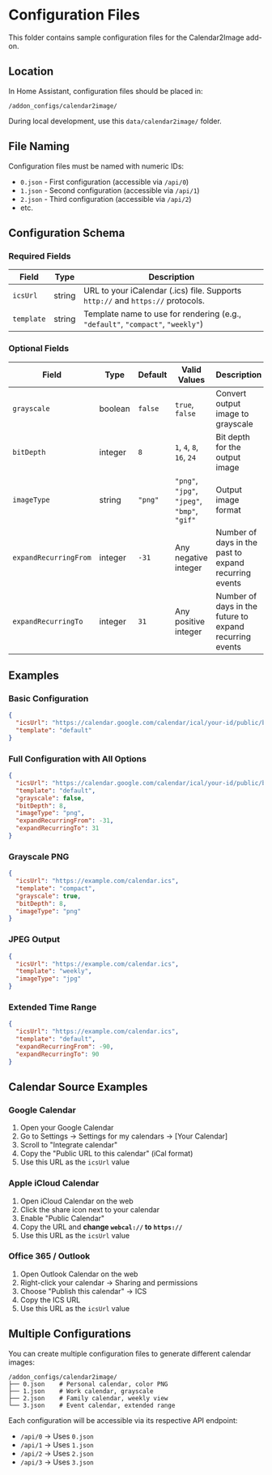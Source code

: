 # Configuration Files

This folder contains sample configuration files for the Calendar2Image add-on.

## Location

In Home Assistant, configuration files should be placed in:
```
/addon_configs/calendar2image/
```

During local development, use this `data/calendar2image/` folder.

## File Naming

Configuration files must be named with numeric IDs:
- `0.json` - First configuration (accessible via `/api/0`)
- `1.json` - Second configuration (accessible via `/api/1`)
- `2.json` - Third configuration (accessible via `/api/2`)
- etc.

## Configuration Schema

### Required Fields

| Field | Type | Description |
|-------|------|-------------|
| `icsUrl` | string | URL to your iCalendar (.ics) file. Supports `http://` and `https://` protocols. |
| `template` | string | Template name to use for rendering (e.g., `"default"`, `"compact"`, `"weekly"`) |

### Optional Fields

| Field | Type | Default | Valid Values | Description |
|-------|------|---------|--------------|-------------|
| `grayscale` | boolean | `false` | `true`, `false` | Convert output image to grayscale |
| `bitDepth` | integer | `8` | `1`, `4`, `8`, `16`, `24` | Bit depth for the output image |
| `imageType` | string | `"png"` | `"png"`, `"jpg"`, `"jpeg"`, `"bmp"`, `"gif"` | Output image format |
| `expandRecurringFrom` | integer | `-31` | Any negative integer | Number of days in the past to expand recurring events |
| `expandRecurringTo` | integer | `31` | Any positive integer | Number of days in the future to expand recurring events |

## Examples

### Basic Configuration
```json
{
  "icsUrl": "https://calendar.google.com/calendar/ical/your-id/public/basic.ics",
  "template": "default"
}
```

### Full Configuration with All Options
```json
{
  "icsUrl": "https://calendar.google.com/calendar/ical/your-id/public/basic.ics",
  "template": "default",
  "grayscale": false,
  "bitDepth": 8,
  "imageType": "png",
  "expandRecurringFrom": -31,
  "expandRecurringTo": 31
}
```

### Grayscale PNG
```json
{
  "icsUrl": "https://example.com/calendar.ics",
  "template": "compact",
  "grayscale": true,
  "bitDepth": 8,
  "imageType": "png"
}
```

### JPEG Output
```json
{
  "icsUrl": "https://example.com/calendar.ics",
  "template": "weekly",
  "imageType": "jpg"
}
```

### Extended Time Range
```json
{
  "icsUrl": "https://example.com/calendar.ics",
  "template": "default",
  "expandRecurringFrom": -90,
  "expandRecurringTo": 90
}
```

## Calendar Source Examples

### Google Calendar
1. Open your Google Calendar
2. Go to Settings → Settings for my calendars → [Your Calendar]
3. Scroll to "Integrate calendar"
4. Copy the "Public URL to this calendar" (iCal format)
5. Use this URL as the `icsUrl` value

### Apple iCloud Calendar
1. Open iCloud Calendar on the web
2. Click the share icon next to your calendar
3. Enable "Public Calendar"
4. Copy the URL and **change `webcal://` to `https://`**
5. Use this URL as the `icsUrl` value

### Office 365 / Outlook
1. Open Outlook Calendar on the web
2. Right-click your calendar → Sharing and permissions
3. Choose "Publish this calendar" → ICS
4. Copy the ICS URL
5. Use this URL as the `icsUrl` value

## Multiple Configurations

You can create multiple configuration files to generate different calendar images:

```
/addon_configs/calendar2image/
├── 0.json    # Personal calendar, color PNG
├── 1.json    # Work calendar, grayscale
├── 2.json    # Family calendar, weekly view
└── 3.json    # Event calendar, extended range
```

Each configuration will be accessible via its respective API endpoint:
- `/api/0` → Uses `0.json`
- `/api/1` → Uses `1.json`
- `/api/2` → Uses `2.json`
- `/api/3` → Uses `3.json`
